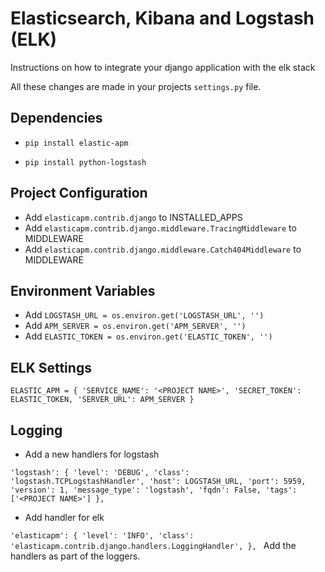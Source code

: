 Elasticsearch, Kibana and Logstash (ELK)
==================================

Instructions on how to integrate your django application with the elk stack

All these changes are made in your projects `settings.py` file.

Dependencies
------------
* `pip install elastic-apm`

* `pip install python-logstash`


Project Configuration
---------------------
 
* Add `elasticapm.contrib.django` to INSTALLED_APPS
* Add `elasticapm.contrib.django.middleware.TracingMiddleware` to MIDDLEWARE
* Add `elasticapm.contrib.django.middleware.Catch404Middleware` to MIDDLEWARE

Environment Variables
---------------------

* Add `LOGSTASH_URL = os.environ.get('LOGSTASH_URL', '')`
* Add `APM_SERVER = os.environ.get('APM_SERVER', '')`
* Add `ELASTIC_TOKEN = os.environ.get('ELASTIC_TOKEN', '')`


ELK Settings
-------------

`ELASTIC_APM = {
    'SERVICE_NAME': '<PROJECT NAME>',
    'SECRET_TOKEN': ELASTIC_TOKEN,
    'SERVER_URL': APM_SERVER
}
`

Logging
-------
* Add a new handlers for logstash

`'logstash': {
            'level': 'DEBUG',
            'class': 'logstash.TCPLogstashHandler',
            'host': LOGSTASH_URL,
            'port': 5959,
            'version': 1,
            'message_type': 'logstash',
            'fqdn': False,
            'tags': ['<PROJECT NAME>']
        },
`
* Add handler for elk

`'elasticapm': {
            'level': 'INFO',
            'class': 'elasticapm.contrib.django.handlers.LoggingHandler',
        },
`
Add the handlers as part of the loggers.
